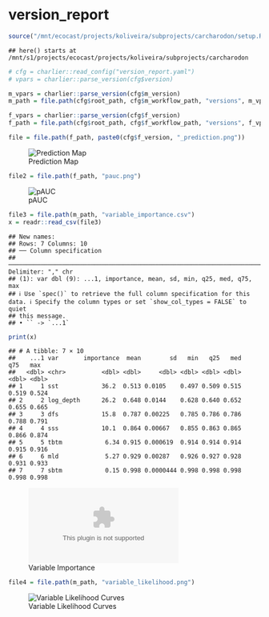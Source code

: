 version_report
================

``` r
source("/mnt/ecocast/projects/koliveira/subprojects/carcharodon/setup.R")
```

    ## here() starts at /mnt/s1/projects/ecocast/projects/koliveira/subprojects/carcharodon

``` r
# cfg = charlier::read_config("version_report.yaml")
# vpars = charlier::parse_version(cfg$version)

m_vpars = charlier::parse_version(cfg$m_version)
m_path = file.path(cfg$root_path, cfg$m_workflow_path, "versions", m_vpars[["major"]], m_vpars[["minor"]], cfg$m_version)

f_vpars = charlier::parse_version(cfg$f_version)
f_path = file.path(cfg$root_path, cfg$f_workflow_path, "versions", f_vpars[["major"]], f_vpars[["minor"]], cfg$f_version)
```

``` r
file = file.path(f_path, paste0(cfg$f_version, "_prediction.png"))
```

<figure>
<img
src="/mnt/s1/projects/ecocast/projects/koliveira/subprojects/carcharodon/workflows/forecast_workflow/versions/v01/0400/v01.0400.10/v01.0400.10_prediction.png"
alt="Prediction Map" />
<figcaption aria-hidden="true">Prediction Map</figcaption>
</figure>

``` r
file2 = file.path(f_path, "pauc.png")
```

<figure>
<img
src="/mnt/s1/projects/ecocast/projects/koliveira/subprojects/carcharodon/workflows/forecast_workflow/versions/v01/0400/v01.0400.10/pauc.png"
alt="pAUC" />
<figcaption aria-hidden="true">pAUC</figcaption>
</figure>

``` r
file3 = file.path(m_path, "variable_importance.csv")
x = readr::read_csv(file3)
```

    ## New names:
    ## Rows: 7 Columns: 10
    ## ── Column specification
    ## ──────────────────────────────────────────────────────────────────────────────────────────────────────────────────────── Delimiter: "," chr
    ## (1): var dbl (9): ...1, importance, mean, sd, min, q25, med, q75, max
    ## ℹ Use `spec()` to retrieve the full column specification for this data. ℹ Specify the column types or set `show_col_types = FALSE` to quiet
    ## this message.
    ## • `` -> `...1`

``` r
print(x)
```

    ## # A tibble: 7 × 10
    ##    ...1 var       importance  mean        sd   min   q25   med   q75   max
    ##   <dbl> <chr>          <dbl> <dbl>     <dbl> <dbl> <dbl> <dbl> <dbl> <dbl>
    ## 1     1 sst            36.2  0.513 0.0105    0.497 0.509 0.515 0.519 0.524
    ## 2     2 log_depth      26.2  0.648 0.0144    0.628 0.640 0.652 0.655 0.665
    ## 3     3 dfs            15.8  0.787 0.00225   0.785 0.786 0.786 0.788 0.791
    ## 4     4 sss            10.1  0.864 0.00667   0.855 0.863 0.865 0.866 0.874
    ## 5     5 tbtm            6.34 0.915 0.000619  0.914 0.914 0.914 0.915 0.916
    ## 6     6 mld             5.27 0.929 0.00287   0.926 0.927 0.928 0.931 0.933
    ## 7     7 sbtm            0.15 0.998 0.0000444 0.998 0.998 0.998 0.998 0.998

<figure>
<embed
src="/mnt/s1/projects/ecocast/projects/koliveira/subprojects/carcharodon/workflows/modeling_workflow/versions/v01/040/v01.040.10/variable_importance.csv" />
<figcaption aria-hidden="true">Variable Importance</figcaption>
</figure>

``` r
file4 = file.path(m_path, "variable_likelihood.png")
```

<figure>
<img
src="/mnt/s1/projects/ecocast/projects/koliveira/subprojects/carcharodon/workflows/modeling_workflow/versions/v01/040/v01.040.10/variable_likelihood.png"
alt="Variable Likelihood Curves" />
<figcaption aria-hidden="true">Variable Likelihood Curves</figcaption>
</figure>
